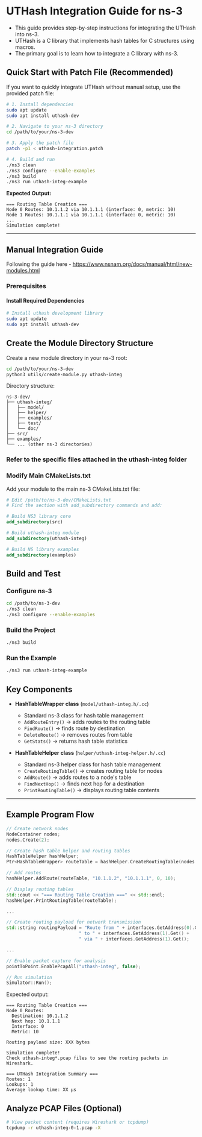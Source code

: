 # UTHash Integration Guide for ns-3

- This guide provides step-by-step instructions for integrating the UTHash into ns-3.
- UTHash is a C library that implements hash tables for C structures using macros.
- The primary goal is to learn how to integrate a C library with ns-3.

## Quick Start with Patch File (Recommended)

If you want to quickly integrate UTHash without manual setup, use the provided patch file:

```bash
# 1. Install dependencies
sudo apt update
sudo apt install uthash-dev

# 2. Navigate to your ns-3 directory
cd /path/to/your/ns-3-dev

# 3. Apply the patch file
patch -p1 < uthash-integration.patch

# 4. Build and run
./ns3 clean
./ns3 configure --enable-examples
./ns3 build
./ns3 run uthash-integ-example
```

**Expected Output:**
```
=== Routing Table Creation ===
Node 0 Routes: 10.1.1.2 via 10.1.1.1 (interface: 0, metric: 10)
Node 1 Routes: 10.1.1.1 via 10.1.1.1 (interface: 0, metric: 10)
...
Simulation complete!
```

---

## Manual Integration Guide

Following the guide here - <https://www.nsnam.org/docs/manual/html/new-modules.html>

### Prerequisites

#### Install Required Dependencies

```bash
# Install uthash development library
sudo apt update
sudo apt install uthash-dev
```

## Create the Module Directory Structure

Create a new module directory in your ns-3 root:

```bash
cd /path/to/your/ns-3-dev
python3 utils/create-module.py uthash-integ
```

Directory structure:

```
ns-3-dev/
├── uthash-integ/
│   ├── model/
│   ├── helper/
│   ├── examples/
│   ├── test/
│   └── doc/
├── src/
├── examples/
└── ... (other ns-3 directories)
```

### Refer to the specific files attached in the uthash-integ folder 

### Modify Main CMakeLists.txt

Add your module to the main ns-3 CMakeLists.txt file:

```bash
# Edit /path/to/ns-3-dev/CMakeLists.txt
# Find the section with add_subdirectory commands and add:
```

```cmake
# Build NS3 library core
add_subdirectory(src)

# Build uthash-integ module
add_subdirectory(uthash-integ)

# Build NS library examples
add_subdirectory(examples)
```

## Build and Test

### Configure ns-3

```bash
cd /path/to/ns-3-dev
./ns3 clean
./ns3 configure --enable-examples
```

### Build the Project

```bash
./ns3 build
```

### Run the Example

```bash
./ns3 run uthash-integ-example
```

## Key Components

* **HashTableWrapper class** (`model/uthash-integ.h/.cc`)

  * Standard ns-3 class for hash table management
  * `AddRouteEntry()` → adds routes to the routing table
  * `FindRoute()` → finds route by destination
  * `DeleteRoute()` → removes routes from table
  * `GetStats()` → returns hash table statistics

* **HashTableHelper class** (`helper/uthash-integ-helper.h/.cc`)

  * Standard ns-3 helper class for hash table management
  * `CreateRoutingTable()` → creates routing table for nodes
  * `AddRoute()` → adds routes to a node's table
  * `FindNextHop()` → finds next hop for a destination
  * `PrintRoutingTable()` → displays routing table contents

---

## Example Program Flow

```cpp
// Create network nodes
NodeContainer nodes;
nodes.Create(2);

// Create hash table helper and routing tables
HashTableHelper hashHelper;
Ptr<HashTableWrapper> routeTable = hashHelper.CreateRoutingTable(nodes.Get(0));

// Add routes
hashHelper.AddRoute(routeTable, "10.1.1.2", "10.1.1.1", 0, 10);

// Display routing tables
std::cout << "=== Routing Table Creation ===" << std::endl;
hashHelper.PrintRoutingTable(routeTable);

...

// Create routing payload for network transmission
std::string routingPayload = "Route from " + interfaces.GetAddress(0).Get() +
                           " to " + interfaces.GetAddress(1).Get() +
                           " via " + interfaces.GetAddress(1).Get();

...

// Enable packet capture for analysis
pointToPoint.EnablePcapAll("uthash-integ", false);

// Run simulation
Simulator::Run();
```

Expected output:

```
=== Routing Table Creation ===
Node 0 Routes:
  Destination: 10.1.1.2
  Next hop: 10.1.1.1
  Interface: 0
  Metric: 10

Routing payload size: XXX bytes

Simulation complete!
Check uthash-integ*.pcap files to see the routing packets in Wireshark.

=== UTHash Integration Summary ===
Routes: 1
Lookups: 1
Average lookup time: XX μs
```

## Analyze PCAP Files (Optional)

```bash
# View packet content (requires Wireshark or tcpdump)
tcpdump -r uthash-integ-0-1.pcap -X
```